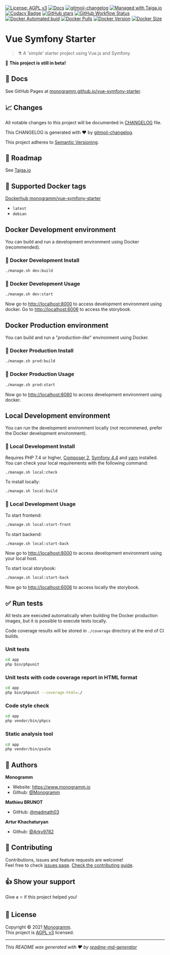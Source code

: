 [![License: AGPL v3][uri_license_image]][uri_license]
[![Docs](https://img.shields.io/badge/Docs-Github%20Pages-blue)](https://monogramm.github.io/vue-symfony-starter/)
[![gitmoji-changelog](https://img.shields.io/badge/Changelog-gitmoji-blue.svg)](https://github.com/frinyvonnick/gitmoji-changelog)
[![Managed with Taiga.io](https://img.shields.io/badge/Managed%20with-TAIGA.io-709f14.svg)](https://tree.taiga.io/project/monogrammbot-monogrammvue-symfony-starter/ "Managed with Taiga.io")
[![Codacy Badge](https://app.codacy.com/project/badge/Grade/c05dda5cb328428aad5f3b8224a8f55b)](https://www.codacy.com/gh/Monogramm/vue-symfony-starter/dashboard?utm_source=github.com&utm_medium=referral&utm_content=Monogramm/vue-symfony-starter&utm_campaign=Badge_Grade)
[![GitHub stars](https://img.shields.io/github/stars/Monogramm/vue-symfony-starter?style=social)](https://github.com/Monogramm/vue-symfony-starter)
[![GitHub Workflow Status](https://img.shields.io/github/workflow/status/Monogramm/vue-symfony-starter/Docker%20Image%20CI)](https://github.com/Monogramm/vue-symfony-starter/actions)
[![Docker Automated buid](https://img.shields.io/docker/cloud/build/monogramm/vue-symfony-starter.svg)](https://hub.docker.com/r/monogramm/vue-symfony-starter/)
[![Docker Pulls](https://img.shields.io/docker/pulls/monogramm/vue-symfony-starter.svg)](https://hub.docker.com/r/monogramm/vue-symfony-starter/)
[![Docker Version](https://images.microbadger.com/badges/version/monogramm/vue-symfony-starter.svg)](https://microbadger.com/images/monogramm/vue-symfony-starter)
[![Docker Size](https://images.microbadger.com/badges/image/monogramm/vue-symfony-starter.svg)](https://microbadger.com/images/monogramm/vue-symfony-starter)

<!--
[TODO] If project uses Coveralls for code coverage:

[![Coverage Status](https://coveralls.io/repos/github/Monogramm/vue-symfony-starter/badge.svg?branch=master)](https://coveralls.io/github/Monogramm/vue-symfony-starter?branch=master)
-->

# **Vue Symfony Starter**

> :alembic: A 'simple' starter project using Vue.js and Symfony.

:construction: **This project is still in beta!**

## :blue_book: Docs

See GitHub Pages at [monogramm.github.io/vue-symfony-starter](https://monogramm.github.io/vue-symfony-starter/).

## :chart_with_upwards_trend: Changes

All notable changes to this project will be documented in [CHANGELOG](./CHANGELOG.md) file.

This CHANGELOG is generated with :heart: by [gitmoji-changelog](https://github.com/frinyvonnick/gitmoji-changelog).

<!--
To generate new changelog:
* update `.gitmoji-changelogrc`
* execute `gitmoji-changelog --preset generic`

-->

This project adheres to [Semantic Versioning](https://semver.org/spec/v2.0.0.html).

## :bookmark: Roadmap

See [Taiga.io](https://tree.taiga.io/project/monogrammbot-monogrammvue-symfony-starter/ "Taiga.io monogrammbot-monogrammvue-symfony-starter")

## :whale: Supported Docker tags

[Dockerhub monogramm/vue-symfony-starter](https://hub.docker.com/r/monogramm/vue-symfony-starter/)

-   `latest`
-   `debian`

## Docker Development environment

You can build and run a development environment using Docker (recommended).

### :construction: Docker Development Install

```bash
./manage.sh dev:build
```

### :rocket: Docker Development Usage

```bash
./manage.sh dev:start
```

Now go to <http://localhost:8000> to access development environment using docker.
Go to <http://localhost:6006> to access the storybook.

## Docker Production environment

You can build and run a "_production-like_" environment using Docker.

### :construction: Docker Production Install

```bash
./manage.sh prod:build
```

### :rocket: Docker Production Usage

```bash
./manage.sh prod:start
```

Now go to <http://localhost:8080> to access development environment using docker.

## Local Development environment

You can run the development environment locally (not recommened, prefer the Docker development environment).

### :construction: Local Development Install

Requires PHP 7.4 or higher, [Composer 2](https://getcomposer.org/), [Symfony 4.4](https://symfony.com/) and [yarn](https://yarnpkg.com/) installed.
You can check your local requirements with the following command:

```bash
./manage.sh local:check
```

To install locally:

```bash
./manage.sh local:build
```

### :rocket: Local Development Usage

To start frontend:

```sh
./manage.sh local:start-front
```

To start backend:

```sh
./manage.sh local:start-back
```

Now go to <http://localhost:8000> to access development environment using your local host.

To start local storybook:

```sh
./manage.sh local:start-back
```

Now go to <http://localhost:6006> to access locally the storybook.

## :white_check_mark: Run tests

All tests are executed automatically when building the Docker production images, but it is possible to execute tests locally.

Code coverage results will be stored in `./coverage` directory at the end of CI builds.

### Unit tests

```bash
cd app
php bin/phpunit
```

### Unit tests with code coverage report in HTML format

```bash
cd app
php bin/phpunit --coverage-html=./
```

### Code style check

```bash
cd app
php vendor/bin/phpcs
```

### Static analysis tool

```bash
cd app
php vendor/bin/psalm
```

## :bust_in_silhouette: Authors

**Monogramm**

-   Website: <https://www.monogramm.io>
-   Github: [@Monogramm](https://github.com/Monogramm)

**Mathieu BRUNOT**

-   GitHub: [@madmath03](https://github.com/madmath03)

**Artur Khachaturyan**

-   Github: [@Arky9782](https://github.com/orgs/Monogramm/people/Arky9782)

## :handshake: Contributing

Contributions, issues and feature requests are welcome!<br />Feel free to check [issues page](https://github.com/Monogramm/vue-symfony-starter/issues).
[Check the contributing guide](./CONTRIBUTING.md).<br />

## :thumbsup: Show your support

Give a :star: if this project helped you!

## :page_facing_up: License

Copyright © 2021 [Monogramm](https://github.com/Monogramm).<br />
This project is [AGPL v3](uri_license) licensed.

* * *

_This README was generated with :heart: by [readme-md-generator](https://github.com/kefranabg/readme-md-generator)_

[uri_license]: http://www.gnu.org/licenses/agpl.html

[uri_license_image]: https://img.shields.io/badge/License-AGPL%20v3-blue.svg
